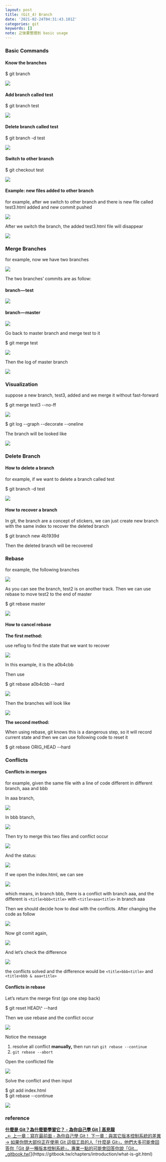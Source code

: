 ```yaml
---
layout: post
title: (Git_4) Branch
date: '2021-02-24T04:31:43.101Z'
categories: git
keywords: []
note: 之後要整理到 basic usage
---
```


### Basic Commands

#### Know the branches

$ git branch

![](/Users/chenyongzhe/coding/practice_not_for_github/javascript_practice/medium-to-markdown/medium-export/posts/md_1623056197395/img/1__WHhhBvV3yKzmLzLrdbmTIA.png)

#### Add branch called test

$ git branch test

![](/Users/chenyongzhe/coding/practice_not_for_github/javascript_practice/medium-to-markdown/medium-export/posts/md_1623056197395/img/1__0a19dRkepnLYsWpp6Gf7Hw.png)

#### Delete branch called test

$ git branch -d test

![](/Users/chenyongzhe/coding/practice_not_for_github/javascript_practice/medium-to-markdown/medium-export/posts/md_1623056197395/img/1__EYK2suf__EL__1ZgwwHhASHA.png)

#### Switch to other branch

$ git checkout test

![](/Users/chenyongzhe/coding/practice_not_for_github/javascript_practice/medium-to-markdown/medium-export/posts/md_1623056197395/img/1__YyXZMfk2fqRsaMojo93ErQ.png)

#### Example: new files added to other branch

for example, after we switch to other branch and there is new file called test3.html added and new commit pushed

![](/Users/chenyongzhe/coding/practice_not_for_github/javascript_practice/medium-to-markdown/medium-export/posts/md_1623056197395/img/1__0mnr7ZbaoKTOOJax613z0w.png)

After we switch the branch, the added test3.html file will disappear

![](/Users/chenyongzhe/coding/practice_not_for_github/javascript_practice/medium-to-markdown/medium-export/posts/md_1623056197395/img/1__SJcDV__FqUrNoqhrIcxzC7g.png)

### Merge Branches

for example, now we have two branches

![](/Users/chenyongzhe/coding/practice_not_for_github/javascript_practice/medium-to-markdown/medium-export/posts/md_1623056197395/img/1__1h5lESjy1KlV2YlrH__sdgw.png)

The two branches’ commits are as follow:

#### branch — test

![](/Users/chenyongzhe/coding/practice_not_for_github/javascript_practice/medium-to-markdown/medium-export/posts/md_1623056197395/img/1__uOnts42YBK0nqn4nppCb4g.png)

#### branch — master

![](/Users/chenyongzhe/coding/practice_not_for_github/javascript_practice/medium-to-markdown/medium-export/posts/md_1623056197395/img/1__l1z8UfN__Eqp6pMk8Cbofyg.png)

Go back to master branch and merge test to it

$ git merge test

![](/Users/chenyongzhe/coding/practice_not_for_github/javascript_practice/medium-to-markdown/medium-export/posts/md_1623056197395/img/1__BnYkqKIwq2UmHuzPJndTFA.png)

Then the log of master branch

![](/Users/chenyongzhe/coding/practice_not_for_github/javascript_practice/medium-to-markdown/medium-export/posts/md_1623056197395/img/1__qpOS8rZgpYbM2tKsbeQMAQ.png)

### Visualization

suppose a new branch, test3, added and we merge it without fast-forward

$ git merge test3 --no-ff

![](/Users/chenyongzhe/coding/practice_not_for_github/javascript_practice/medium-to-markdown/medium-export/posts/md_1623056197395/img/1__RZRWLneMy5e2a__M3xJ__kGg.png)

$ git log --graph --decorate --oneline

The branch will be looked like

![](/Users/chenyongzhe/coding/practice_not_for_github/javascript_practice/medium-to-markdown/medium-export/posts/md_1623056197395/img/1__4DLpI45wm__WnjMdn8617aw.png)

### Delete Branch

#### How to delete a branch

for example, if we want to delete a branch called test

$ git branch -d test

![](/Users/chenyongzhe/coding/practice_not_for_github/javascript_practice/medium-to-markdown/medium-export/posts/md_1623056197395/img/1__TqvMKzUKjLYa7UgjAedt0A.png)

#### How to recover a branch

In git, the branch are a concept of stickers, we can just create new branch with the same index to recover the deleted branch

$ git branch new 4b1939d

Then the deleted branch will be recovered

### Rebase

for example, the following branches

![](/Users/chenyongzhe/coding/practice_not_for_github/javascript_practice/medium-to-markdown/medium-export/posts/md_1623056197395/img/1__BPMHZsy41eRV4__kxCqXYhw.png)

As you can see the branch, test2 is on another track. Then we can use rebase to move test2 to the end of master

$ git rebase master

![](/Users/chenyongzhe/coding/practice_not_for_github/javascript_practice/medium-to-markdown/medium-export/posts/md_1623056197395/img/1__aU5lSPZxm__H83xsNy6ElJA.png)

#### How to cancel rebase

**The first method:**

use reflog to find the state that we want to recover

![](/Users/chenyongzhe/coding/practice_not_for_github/javascript_practice/medium-to-markdown/medium-export/posts/md_1623056197395/img/1__ZSbM4ZsNFQrAzg0V94YkTw.png)

In this example, it is the a0b4cbb

Then use

$ git rebase a0b4cbb --hard

![](/Users/chenyongzhe/coding/practice_not_for_github/javascript_practice/medium-to-markdown/medium-export/posts/md_1623056197395/img/1__pTfxBxkZ__BBkPEoh9ttQnw.png)

Then the branches will look like

![](/Users/chenyongzhe/coding/practice_not_for_github/javascript_practice/medium-to-markdown/medium-export/posts/md_1623056197395/img/1__xcvHVA6QO__nQ3d4O87Pr8Q.png)

**The second method:**

When using rebase, git knows this is a dangerous step, so it will record current state and then we can use following code to reset it

$ git rebase ORIG\_HEAD --hard

### Conflicts

#### Conflicts in merges

for example, given the same file with a line of code different in different branch, aaa and bbb

In aaa branch,

![](/Users/chenyongzhe/coding/practice_not_for_github/javascript_practice/medium-to-markdown/medium-export/posts/md_1623056197395/img/1__IgDor3cIHerkRKatvbgndA.png)

In bbb btanch,

![](/Users/chenyongzhe/coding/practice_not_for_github/javascript_practice/medium-to-markdown/medium-export/posts/md_1623056197395/img/1__MqtO3GhRhKVC__RLIlj11yw.png)

Then try to merge this two files and conflict occur

![](/Users/chenyongzhe/coding/practice_not_for_github/javascript_practice/medium-to-markdown/medium-export/posts/md_1623056197395/img/1__rFl__KROeQ8lr3fY5yq00AA.png)

And the status:

![](/Users/chenyongzhe/coding/practice_not_for_github/javascript_practice/medium-to-markdown/medium-export/posts/md_1623056197395/img/1__JC0ILw9k0VKRFDA2BIjlcA.png)

If we open the index.html, we can see

![](/Users/chenyongzhe/coding/practice_not_for_github/javascript_practice/medium-to-markdown/medium-export/posts/md_1623056197395/img/1__trd3aynG9uh5ujHTgt0aYw.png)

which means, in branch bbb, there is a conflict with branch aaa, and the different is `<title>bbb<title>` with `<title>aaa<title>` in branch aaa

Then we should decide how to deal with the conflicts. After changing the code as follow

![](/Users/chenyongzhe/coding/practice_not_for_github/javascript_practice/medium-to-markdown/medium-export/posts/md_1623056197395/img/1__k0kmWTeLighKpAosad00iw.png)

Now git comit again,

![](/Users/chenyongzhe/coding/practice_not_for_github/javascript_practice/medium-to-markdown/medium-export/posts/md_1623056197395/img/1__n4mVX7ZAKcg82RVkkl77__g.png)

And let’s check the difference

![](/Users/chenyongzhe/coding/practice_not_for_github/javascript_practice/medium-to-markdown/medium-export/posts/md_1623056197395/img/1__pifdOToBGsk56Y9LjWMogA.png)

the conflicts solved and the difference would be `<title>bbb<title>` and `<title>bbb & aaa<title>`

#### Conflicts in rebase

Let’s return the merge first (go one step back)

$ git reset HEAD\\^ --hard

Then we use rebase and the conflict occur

![](/Users/chenyongzhe/coding/practice_not_for_github/javascript_practice/medium-to-markdown/medium-export/posts/md_1623056197395/img/1__kSmw8Yf1tWgKsK2SILreHg.png)

Notice the message

1.  resolve all conflict **manually,** then run run `git rebase --continue`
2.  `git rebase --abort`

Open the conflicted file

![](/Users/chenyongzhe/coding/practice_not_for_github/javascript_practice/medium-to-markdown/medium-export/posts/md_1623056197395/img/1__o5swbKg__mPcIr9SUF5qxjw.png)

Solve the conflict and then input

$ git add index.html  
$ git rebase --continue

![](/Users/chenyongzhe/coding/practice_not_for_github/javascript_practice/medium-to-markdown/medium-export/posts/md_1623056197395/img/1__nt9Xie52DmyFiNtSpXYVDw.png)

### reference

[**什麼是 Git？為什麼要學習它？ - 為你自己學 Git | 高見龍**  
_← 上一章：寫在最前面 - 為你自己學 Git！ 下一章：與其它版本控制系統的差異 → 如果你問大部份正在使用 Git 這個工具的人「什麼是 Git」，他們大多可能會回答你「Git 是一種版本控制系統」，專業一點的可能會回答你說「Git…_gitbook.tw](https://gitbook.tw/chapters/introduction/what-is-git.html "https://gitbook.tw/chapters/introduction/what-is-git.html")[](https://gitbook.tw/chapters/introduction/what-is-git.html)